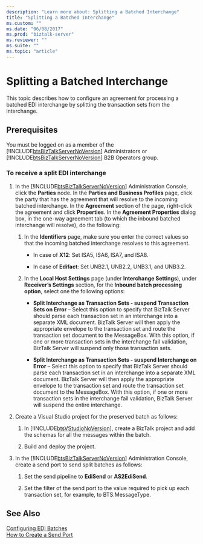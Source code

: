 ```yaml
---
description: "Learn more about: Splitting a Batched Interchange"
title: "Splitting a Batched Interchange"
ms.custom: ""
ms.date: "06/08/2017"
ms.prod: "biztalk-server"
ms.reviewer: ""
ms.suite: ""
ms.topic: "article"
---
```

# Splitting a Batched Interchange
This topic describes how to configure an agreement for processing a batched EDI interchange by splitting the transaction sets from the interchange.  
  
## Prerequisites  
 You must be logged on as a member of the [!INCLUDE[btsBizTalkServerNoVersion](../includes/btsbiztalkservernoversion-md.md)] Administrators or [!INCLUDE[btsBizTalkServerNoVersion](../includes/btsbiztalkservernoversion-md.md)] B2B Operators group.  
  
### To receive a split EDI interchange  
  
1. In the [!INCLUDE[btsBizTalkServerNoVersion](../includes/btsbiztalkservernoversion-md.md)] Administration Console, click the **Parties** node. In the **Parties and Business Profiles** page, click the party that has the agreement that will resolve to the incoming batched interchange. In the **Agreement** section of the page, right-click the agreement and click **Properties**. In the **Agreement Properties** dialog box, in the one-way agreement tab (to which the inbound batched interchange will resolve), do the following:  
  
   1.  In the **Identifiers** page, make sure you enter the correct values so that the incoming batched interchange resolves to this agreement.  
  
       -   In case of **X12**: Set ISA5, ISA6, ISA7, and ISA8.  
  
       -   In case of **Edifact**: Set UNB2.1, UNB2.2, UNB3.1, and UNB3.2.  
  
   2.  In the **Local Host Settings** page (under **Interchange Settings**), under **Receiver’s Settings** section, for the **Inbound batch processing option**, select one the following options:  
  
       -   **Split Interchange as Transaction Sets - suspend Transaction Sets on Error** – Select this option to specify that BizTalk Server should parse each transaction set in an interchange into a separate XML document. BizTalk Server will then apply the appropriate envelope to the transaction set and route the transaction set document to the MessageBox. With this option, if one or more transaction sets in the interchange fail validation, BizTalk Server will suspend only those transaction sets.  
  
       -   **Split Interchange as Transaction Sets - suspend Interchange on Error** – Select this option to specify that BizTalk Server should parse each transaction set in an interchange into a separate XML document. BizTalk Server will then apply the appropriate envelope to the transaction set and route the transaction set document to the MessageBox. With this option, if one or more transaction sets in the interchange fail validation, BizTalk Server will suspend the entire interchange.  
  
2. Create a Visual Studio project for the preserved batch as follows:  
  
   1. In [!INCLUDE[btsVStudioNoVersion](../includes/btsvstudionoversion-md.md)], create a BizTalk project and add the schemas for all the messages within the batch.  
  
   2. Build and deploy the project.  
  
3. In the [!INCLUDE[btsBizTalkServerNoVersion](../includes/btsbiztalkservernoversion-md.md)] Administration Console, create a send port to send split batches as follows:  
  
   1.  Set the send pipeline to **EdiSend** or **AS2EdiSend**.  
  
   2.  Set the filter of the send port to the value required to pick up each transaction set, for example, to BTS.MessageType.  
  
## See Also  
 [Configuring EDI Batches](../core/configuring-edi-batches.md)   
 [How to Create a Send Port](../core/how-to-create-a-send-port2.md)
